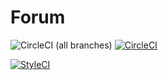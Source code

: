 # Forum
![CircleCI (all branches)](https://img.shields.io/circleci/project/github/waowl/forum.svg)
[![CircleCI](https://circleci.com/gh/waowl/forum/tree/master.svg?style=svg)](https://circleci.com/gh/waowl/forum/tree/master)

[![StyleCI](https://github.styleci.io/repos/174977875/shield?branch=master)](https://github.styleci.io/repos/174977875)



